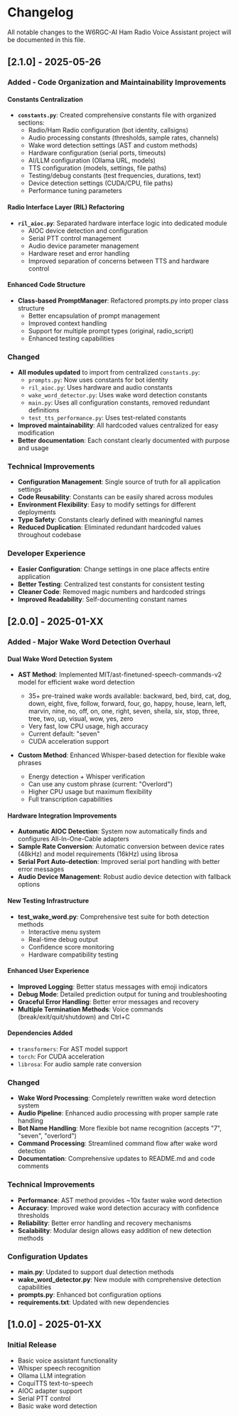 # Changelog

All notable changes to the W6RGC-AI Ham Radio Voice Assistant project will be documented in this file.

## [2.1.0] - 2025-05-26

### Added - Code Organization and Maintainability Improvements

#### Constants Centralization
- **`constants.py`**: Created comprehensive constants file with organized sections:
  - Radio/Ham Radio configuration (bot identity, callsigns)
  - Audio processing constants (thresholds, sample rates, channels)
  - Wake word detection settings (AST and custom methods)
  - Hardware configuration (serial ports, timeouts)
  - AI/LLM configuration (Ollama URL, models)
  - TTS configuration (models, settings, file paths)
  - Testing/debug constants (test frequencies, durations, text)
  - Device detection settings (CUDA/CPU, file paths)
  - Performance tuning parameters

#### Radio Interface Layer (RIL) Refactoring
- **`ril_aioc.py`**: Separated hardware interface logic into dedicated module
  - AIOC device detection and configuration
  - Serial PTT control management
  - Audio device parameter management
  - Hardware reset and error handling
  - Improved separation of concerns between TTS and hardware control

#### Enhanced Code Structure
- **Class-based PromptManager**: Refactored prompts.py into proper class structure
  - Better encapsulation of prompt management
  - Improved context handling
  - Support for multiple prompt types (original, radio_script)
  - Enhanced testing capabilities

### Changed
- **All modules updated** to import from centralized `constants.py`:
  - `prompts.py`: Now uses constants for bot identity
  - `ril_aioc.py`: Uses hardware and audio constants
  - `wake_word_detector.py`: Uses wake word detection constants
  - `main.py`: Uses all configuration constants, removed redundant definitions
  - `test_tts_performance.py`: Uses test-related constants
- **Improved maintainability**: All hardcoded values centralized for easy modification
- **Better documentation**: Each constant clearly documented with purpose and usage

### Technical Improvements
- **Configuration Management**: Single source of truth for all application settings
- **Code Reusability**: Constants can be easily shared across modules
- **Environment Flexibility**: Easy to modify settings for different deployments
- **Type Safety**: Constants clearly defined with meaningful names
- **Reduced Duplication**: Eliminated redundant hardcoded values throughout codebase

### Developer Experience
- **Easier Configuration**: Change settings in one place affects entire application
- **Better Testing**: Centralized test constants for consistent testing
- **Cleaner Code**: Removed magic numbers and hardcoded strings
- **Improved Readability**: Self-documenting constant names

## [2.0.0] - 2025-01-XX

### Added - Major Wake Word Detection Overhaul

#### Dual Wake Word Detection System
- **AST Method**: Implemented MIT/ast-finetuned-speech-commands-v2 model for efficient wake word detection
  - 35+ pre-trained wake words available: backward, bed, bird, cat, dog, down, eight, five, follow, forward, four, go, happy, house, learn, left, marvin, nine, no, off, on, one, right, seven, sheila, six, stop, three, tree, two, up, visual, wow, yes, zero
  - Very fast, low CPU usage, high accuracy
  - Current default: "seven"
  - CUDA acceleration support

- **Custom Method**: Enhanced Whisper-based detection for flexible wake phrases
  - Energy detection + Whisper verification
  - Can use any custom phrase (current: "Overlord")
  - Higher CPU usage but maximum flexibility
  - Full transcription capabilities

#### Hardware Integration Improvements
- **Automatic AIOC Detection**: System now automatically finds and configures All-In-One-Cable adapters
- **Sample Rate Conversion**: Automatic conversion between device rates (48kHz) and model requirements (16kHz) using librosa
- **Serial Port Auto-detection**: Improved serial port handling with better error messages
- **Audio Device Management**: Robust audio device detection with fallback options

#### New Testing Infrastructure
- **test_wake_word.py**: Comprehensive test suite for both detection methods
  - Interactive menu system
  - Real-time debug output
  - Confidence score monitoring
  - Hardware compatibility testing

#### Enhanced User Experience
- **Improved Logging**: Better status messages with emoji indicators
- **Debug Mode**: Detailed prediction output for tuning and troubleshooting
- **Graceful Error Handling**: Better error messages and recovery
- **Multiple Termination Methods**: Voice commands (break/exit/quit/shutdown) and Ctrl+C

#### Dependencies Added
- `transformers`: For AST model support
- `torch`: For CUDA acceleration
- `librosa`: For audio sample rate conversion

### Changed
- **Wake Word Processing**: Completely rewritten wake word detection system
- **Audio Pipeline**: Enhanced audio processing with proper sample rate handling
- **Bot Name Handling**: More flexible bot name recognition (accepts "7", "seven", "overlord")
- **Command Processing**: Streamlined command flow after wake word detection
- **Documentation**: Comprehensive updates to README.md and code comments

### Technical Improvements
- **Performance**: AST method provides ~10x faster wake word detection
- **Accuracy**: Improved wake word detection accuracy with confidence thresholds
- **Reliability**: Better error handling and recovery mechanisms
- **Scalability**: Modular design allows easy addition of new detection methods

### Configuration Updates
- **main.py**: Updated to support dual detection methods
- **wake_word_detector.py**: New module with comprehensive detection capabilities
- **prompts.py**: Enhanced bot configuration options
- **requirements.txt**: Updated with new dependencies

## [1.0.0] - 2025-01-XX

### Initial Release
- Basic voice assistant functionality
- Whisper speech recognition
- Ollama LLM integration
- CoquiTTS text-to-speech
- AIOC adapter support
- Serial PTT control
- Basic wake word detection 
